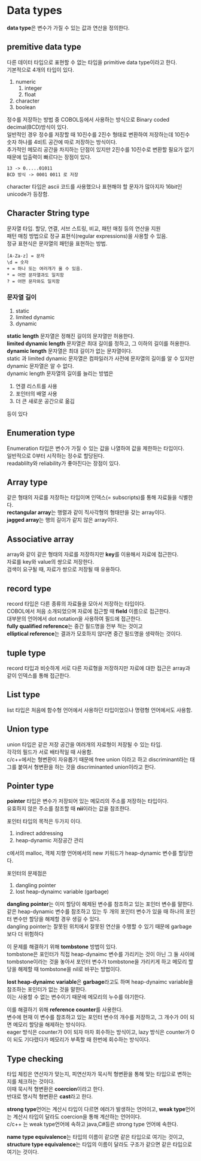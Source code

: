 # Data types

**data type**은 변수가 가질 수 있는 값과 연산을 정의한다.  

## premitive data type
다른 데이터 타입으로 표현할 수 없는 타입을 primitive data type이라고 한다.  
기본적으로 4개의 타입이 있다.  
1. numeric
   1. integer
   2. float
2. character
3. boolean 

정수를 저장하는 방법 중 COBOL등에서 사용하는 방식으로 Binary coded decimal(BCD)방식이 있다.  
일반적인 경우 정수를 저장할 때 10진수를 2진수 형태로 변환하여 저장하는데 10진수 숫자 하나를 4비트 공간에 따로 저장하는 방식이다.  
추가적인 메모리 공간을 차지하는 단점이 있지만 2진수를 10진수로 변환할 필요가 없기 때문에 입출력이 빠르다는 장점이 있다.  

```
13 -> 0.....01011
BCD 방식 -> 0001 0011 로 저장
```
character 타입은 ascii 코드를 사용했으나 표현해야 할 문자가 많아지자 16bit인 unicode가 등장함.  

## Character String type
문자열 타입. 할당, 연결, 서브 스트링, 비교, 패턴 매칭 등의 연산을 지원  
패턴 매칭 방법으로 정규 표현식(regular expressions)을 사용할 수 있음.  
정규 표현식은 문자열의 패턴을 표현하는 방법.  
```
[A-Za-z] = 문자
\d = 숫자
+ = 하나 또는 여러개가 올 수 있음.
* = 어떤 문자열과도 일치함
? = 어떤 문자와도 일치함
```

### 문자열 길이
1. static 
2. limited dynamic
3. dynamic

**static length** 문자열은 정해진 길이의 문자열만 허용한다.  
**limited dynamic length** 문자열은 최대 길이를 정하고, 그 이하의 길이를 허용한다.  
**dynamic length** 문자열은 최대 길이가 없는 문자열이다.  
static 과 limited dynamic 문자열은 컴파일러가 사전에 문자열의 길이를 알 수 있지만 dynamic 문자열은 알 수 없다.  
dynamic length 문자열의 길이를 늘리는 방법은

1. 연결 리스트를 사용
2. 포인터의 배열 사용
3. 더 큰 새로운 공간으로 옮김

등이 있다

## Enumeration type
Enumeration 타입은 변수가 가질 수 있는 값을 나열하여 값을 제한하는 타입이다.  
일반적으로 0부터 시작하는 정수로 할당된다.  
readablilty와 reliability가 좋아진다는 장점이 있다.  

## Array type
같은 형태의 자료를 저장하는 타입이며 인덱스(= subscripts)를 통해 자료들을 식별한다.  
**rectangular array**는 행렬과 같이 직사각형의 형태만을 갖는 array이다.  
**jagged array**는 행의 길이가 같지 않은 array이다.  

## Associative array
array와 같이 같은 형태의 자료를 저장하지만 **key**를 이용해서 자료에 접근한다.  
자료를 key와 value의 쌍으로 저장한다.   
검색이 요구될 때, 자료가 쌍으로 저장될 때 유용하다.  

## record type
record 타입은 다른 종류의 자료들을 모아서 저장하는 타입이다.  
COBOL에서 처음 소개되었으며 자료에 접근할 때 **field** 이름으로 접근한다.  
대부분의 언어에서 dot notation을 사용하여 필드에 접근한다.  
**fully qualified reference**는 중간 필드명을 전부 적는 것이고  
**elliptical reference**는 결과가 모호하지 않다면 중간 필드명을 생략하는 것이다.  

## tuple type
record 타입과 비슷하게 서로 다른 자료형을 저장하지만 자료에 대한 접근은 array과 같이 인덱스를 통해 접근한다.  

## List type
list 타입은 처음에 함수형 언어에서 사용하던 타입이었으나 명령형 언어에서도 사용함.  

## Union type
union 타입은 같은 저장 공간을 여러개의 자료형이 저장될 수 있는 타입.  
각각의 필드가 서로 배타적일 때 사용함.  
c/c++에서는 형변환이 자유롭기 때문에 free union 이라고 하고 
discriminant라는 태그를 붙여서 형변환을 하는 것을 discriminanted union이라고 한다.  

## Pointer type
**pointer** 타입은 변수가 저장되어 있는 메모리의 주소를 저장하는 타입이다.  
유효하지 않은 주소를 참조할 때 **nii**이라는 값을 참조한다.  

포인터 타입의 목적은 두가지 이다.
1. indirect addressing
2. heap-dynamic 저장공간 관리 

c에서의 malloc, 객체 지향 언어에서의 new 키워드가 heap-dynamic 변수를 할당한다.  

포인터의 문제점은 
1. dangling pointer
2. lost heap-dynaimc variable (garbage)

**dangling pointer**는 이미 할당이 해제된 변수를 참조하고 있는 포인터 변수를 말한다.  
같은 heap-dynamic 변수를 참조하고 있는 두 개의 포인터 변수가 있을 때 하나의 포인터 변수만 할당을 해제할 경우 생길 수 있다.   
dangling pointer는 잘못된 위치에서 잘못된 연산을 수행할 수 있기 때문에 garbage보다 더 위험하다  

이 문제를 해결하기 위해 **tombstone** 방법이 있다.  
tombstone은 포인터가 직접 heap-dynaimc 변수를 가리키는 것이 아닌 그 둘 사이에 tombstone이라는 것을 놓아서 포인터 변수가 tombstone을 가리키게 하고 메모리 할당을 해제할 때 tombstone을 nil로 바꾸는 방법이다.  

**lost heap-dynaimc variable**은 **garbage**라고도 하며 heap-dynaimc variable을 참조하는 포인터가 없는 것을 말한다.  
이는 사용할 수 없는 변수이기 때문에 메모리의 누수를 야기한다.  

이를 해결하기 위해 **reference counter**를 사용한다.  
변수에 현재 이 변수를 참조하고 있는 포인터 변수의 개수를 저장하고, 그 개수가 0이 되면 메모리 할당을 해제하는 방식이다.  
eager 방식은 counter가 0이 되자 마자 회수하는 방식이고, 
lazy 방식은 counter가 0이 되도 기다렸다가 메모리가 부족할 때 한번에 회수하는 방식이다.  

## Type checking
타입 체킹은 연산자가 맞는지, 피연산자가 묵시적 형변환을 통해 맞는 타입으로 변하는지를 체크하는 것이다.  
이때 묵시적 형변환은 **coercion**이라고 한다.  
반대로 명시적 형변환은 **cast**라고 한다.  

**strong type**언어는 계산시 타입이 다르면 에러가 발생하는 언어이고, 
**weak type**언어는 계산시 타입이 달라도 coercion을 통해 계산하는 언어이다.  
c/c++ 는 weak type언어에 속하고 java,C#등은 strong type 언어에 속한다.  

**name type equivalence**는 타입의 이름이 같으면 같은 타입으로 여기는 것이고,  
**structure type equivalence**는 타입의 이름이 달라도 구조가 같으면 같은 타입으로 여기는 것이다.  